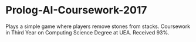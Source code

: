 # Prolog-AI-Coursework-2017
Plays a simple game where players remove stones from stacks. Coursework in Third Year on Computing Science Degree at UEA. Received 93%.
